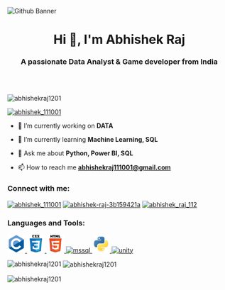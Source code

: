 ![Github Banner](https://github.com/AbhishekRaj1201/E-Commerce-Sales-DashBoard/assets/88674655/4c62939a-afd3-4ad6-9f8b-4823c1ddfe77)

<h1 align="center">Hi 👋, I'm Abhishek Raj</h1>
<h3 align="center">A passionate Data Analyst & Game developer from India</h3>
<br> <br>

<p align="left"> <img src="https://komarev.com/ghpvc/?username=abhishekraj1201&label=Profile%20views&color=0e75b6&style=flat](https://www.google.com/url?sa=i&url=https%3A%2F%2Fgithub.com%2FAnmol-Baranwal%2FCool-GIFs-For-GitHub&psig=AOvVaw1GnW5rvdIxoVhyUr-O1oCk&ust=1707670284451000&source=images&cd=vfe&opi=89978449&ved=0CBIQjRxqFwoTCJirjtidoYQDFQAAAAAdAAAAABAK)" alt="abhishekraj1201" /> </p>

<p align="left"> <a href="https://twitter.com/abhishek_111001" target="blank"><img src="https://img.shields.io/twitter/follow/abhishek_111001?logo=twitter&style=for-the-badge" alt="abhishek_111001" /></a> </p>

- 🔭 I’m currently working on **DATA**

- 🌱 I’m currently learning **Machine Learning, SQL**

- 💬 Ask me about **Python, Power BI, SQL**

- 📫 How to reach me **abhishekraj111001@gmail.com**

<h3 align="left">Connect with me:</h3>
<p align="left">
<a href="https://twitter.com/abhishek_111001" target="blank"><img align="center" src="https://raw.githubusercontent.com/rahuldkjain/github-profile-readme-generator/master/src/images/icons/Social/twitter.svg" alt="abhishek_111001" height="30" width="40" /></a>
<a href="https://linkedin.com/in/abhishek-raj-3b159421a" target="blank"><img align="center" src="https://raw.githubusercontent.com/rahuldkjain/github-profile-readme-generator/master/src/images/icons/Social/linked-in-alt.svg" alt="abhishek-raj-3b159421a" height="30" width="40" /></a>
<a href="https://instagram.com/abhishek_raj_112" target="blank"><img align="center" src="https://raw.githubusercontent.com/rahuldkjain/github-profile-readme-generator/master/src/images/icons/Social/instagram.svg" alt="abhishek_raj_112" height="30" width="40" /></a>
</p>

<h3 align="left">Languages and Tools:</h3>
<p align="left"> <a href="https://www.cprogramming.com/" target="_blank" rel="noreferrer"> <img src="https://raw.githubusercontent.com/devicons/devicon/master/icons/c/c-original.svg" alt="c" width="40" height="40"/> </a> <a href="https://www.w3schools.com/css/" target="_blank" rel="noreferrer"> <img src="https://raw.githubusercontent.com/devicons/devicon/master/icons/css3/css3-original-wordmark.svg" alt="css3" width="40" height="40"/> </a> <a href="https://www.w3.org/html/" target="_blank" rel="noreferrer"> <img src="https://raw.githubusercontent.com/devicons/devicon/master/icons/html5/html5-original-wordmark.svg" alt="html5" width="40" height="40"/> </a> <a href="https://www.microsoft.com/en-us/sql-server" target="_blank" rel="noreferrer"> <img src="https://www.svgrepo.com/show/303229/microsoft-sql-server-logo.svg" alt="mssql" width="40" height="40"/> </a> <a href="https://www.python.org" target="_blank" rel="noreferrer"> <img src="https://raw.githubusercontent.com/devicons/devicon/master/icons/python/python-original.svg" alt="python" width="40" height="40"/> </a> <a href="https://unity.com/" target="_blank" rel="noreferrer"> <img src="https://www.vectorlogo.zone/logos/unity3d/unity3d-icon.svg" alt="unity" width="40" height="40"/> </a> </p>

<p><img align="left" src="https://github-readme-stats.vercel.app/api/top-langs?username=abhishekraj1201&show_icons=true&locale=en&layout=compact" alt="abhishekraj1201" /></p>

<p>&nbsp;<img align="center" src="https://github-readme-stats.vercel.app/api?username=abhishekraj1201&show_icons=true&locale=en" alt="abhishekraj1201" /></p>

<p><img align="center" src="https://github-readme-streak-stats.herokuapp.com/?user=abhishekraj1201&" alt="abhishekraj1201" /></p>
